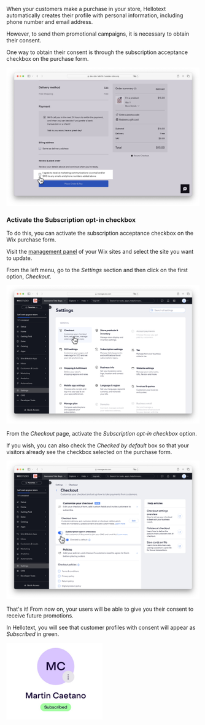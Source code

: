 When your customers make a purchase in your store, Hellotext automatically creates their profile with personal information, including phone number and email address.

However, to send them promotional campaigns, it is necessary to obtain their consent.

One way to obtain their consent is through the subscription acceptance checkbox on the purchase form.

<img src="images/captures/wix/en/checkout.jpeg" alt="" width="768" />

### Activate the Subscription opt-in checkbox

To do this, you can activate the subscription acceptance checkbox on the Wix purchase form.

Visit the [management panel](https://manage.wix.com/studio/sites) of your Wix sites and select the site you want to update.

From the left menu, go to the *Settings* section and then click on the first option, *Checkout*.

<img src="images/captures/wix/en/settings.jpeg" alt="" width="768" />

From the *Checkout* page, activate the *Subscription opt-in checkbox* option.

If you wish, you can also check the *Checked by default* box so that your visitors already see the checkbox selected on the purchase form.

<img src="images/captures/wix/en/settings-checkout.jpeg" alt="" width="768" />

That's it! From now on, your users will be able to give you their consent to receive future promotions.

In Hellotext, you will see that customer profiles with consent will appear as *Subscribed* in green.

<img src="images/captures/wix/en/profile-subscribed.jpeg" alt="" width="250" />